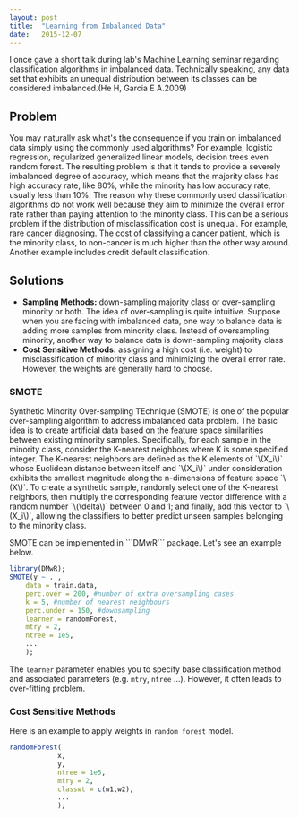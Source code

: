 ```yaml
---
layout: post
title:  "Learning from Imbalanced Data"
date:   2015-12-07
---
```

<span class="dropcap">I</span> once gave a short talk during lab's Machine Learning seminar regarding classification algorithms in imbalanced data. Technically speaking, any data set that exhibits an unequal distribution between its classes can be considered imbalanced.(He H, Garcia E A.2009)

## Problem
You may naturally ask what's the consequence if you train on imbalanced data simply using the commonly used algorithms? For example, logistic regression, regularized generalized linear models, decision trees even random forest. The resulting problem is that it tends to provide a severely imbalanced degree of accuracy, which means that the majority class has high accuracy rate, like 80%, while the minority has low accuracy rate, usually less than 10%. The reason why these commonly used classification algorithms do not work well because they aim to minimize the overall error rate rather than paying attention to the minority class. This can be a serious problem if the distribution of misclassification cost is unequal. For example, rare cancer diagnosing. The cost of classifying a cancer patient, which is the minority class, to non-cancer is much higher than the other way around. Another example includes credit default classification. 
## Solutions
- **Sampling Methods:** down-sampling majority class or over-sampling
minority or both. The idea of over-sampling is quite intuitive. Suppose when you are facing with imbalanced data, one way to balance data is adding more samples from minority class. Instead of oversampling minority, another way to balance data is down-sampling majority class
- **Cost Sensitive Methods:** assigning a high cost (i.e. weight) to
misclassification of minority class and minimizing the overall error rate. However,  the weights are generally hard to choose.

### SMOTE
<p>Synthetic Minority Over-sampling TEchnique (SMOTE) is one of the popular over-sampling algorithm to address imbalanced data problem. The basic idea is to create artificial data based on the feature space similarities between existing minority samples.
Specifically, for each sample in the minority class, consider the K-nearest
neighbors where K is some specified integer.
The K-nearest neighbors are defined as the K elements of `\(X_i\)` whose Euclidean distance between itself and `\(X_i\)` under consideration exhibits the smallest magnitude
along the n-dimensions of feature space `\(X\)`. 
To create a synthetic sample, randomly select one of the K-nearest
neighbors, then multiply the corresponding feature vector
difference with a random number `\(\delta\)` between 0 and 1;
and finally, add this vector to `\(X_i\)`, allowing the classifiers to better predict unseen samples belonging to the minority class.</p>
SMOTE can be implemented in ```DMwR``` package. Let's see an example below.

```r
library(DMwR);
SMOTE(y ~ . ,
    data = train.data,
    perc.over = 200, #number of extra oversampling cases
    k = 5, #number of nearest neighbours
    perc.under = 150, #downsampling
    learner = randomForest,
    mtry = 2,
    ntree = 1e5,
    ...
    );
```

The ```learner``` parameter enables you to specify base classification method and associated parameters (e.g. ```mtry```, ```ntree``` ...). However, it often leads to over-fitting problem.

### Cost Sensitive Methods
Here is an example to apply weights in ```random forest``` model.

```r
randomForest(
			x,
			y,
			ntree = 1e5,
			mtry = 2,
			classwt = c(w1,w2),
			...
			);

```

